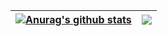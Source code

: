 | <a href="https://github.com/kaikifather/github-readme-stats"><img align="center" src="https://github-readme-stats.vercel.app/api?username=kaikifather&show_icons=true&include_all_commits=true&theme=buefy&hide_border=true" alt="Anurag's github stats" /></a> | <a href="https://github.com/kaikifather/github-readme-stats"><img align="center" src="https://github-readme-stats.vercel.app/api/top-langs/?username=kaikifather&layout=compact&theme=buefy&hide_border=true" /></a> |
| ------------- | ------------- |
